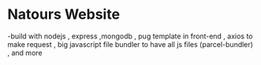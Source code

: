 # Natours Website 

-build with nodejs , express ,mongodb , pug template in front-end , axios to make request , big javascript file bundler to have all js files (parcel-bundler) , and more 